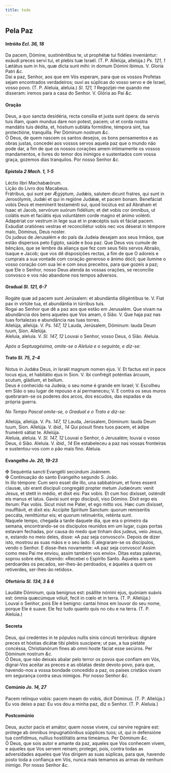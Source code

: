 ```yaml
---
title: todo
---
```

<h2 class="text-center">Pela Paz</h2>

<h4 class="text-center">Intróito <em>Ecl. 36, 18</em></h4>
<div class="container-fluid">
<div class="row">
<div class="dropcap text-justify">
Da pacem, Dómine, sustinéntibus te, ut prophétæ tui fidéles inveniántur: exáudi preces servi tui, et plebis tuæ Israël. (T. P. Allelúja, allelúja.) <em>Ps. 121, 1</em> Lætátus sum in his, quæ dicta sunt mihi: in domum Dómini íbimus.
V. Gloria Patri <em>&c.</em>
</div>
<div class="dropcap text-justify">
Dai a paz, Senhor, aos que em Vós esperam, para que os vossos Profetas sejam encontrados verdadeiros; ouvi as súplicas do vosso servo e de Israel, vosso povo. (T. P. Aleluia, aleluia.) <em>Sl. 121, 1</em> Regozijei-me quando me disseram: iremos para a casa do Senhor.
V. Glória ao Pai <em>&c.</em>
</div>
</div>
</div>

<h4 class="text-center">Oração</h4>
<div class="container-fluid">
<div class="row">
<div class="dropcap text-justify">
Deus, a quo sancta desidéria, recta consília et justa sunt ópera: da servis tuis illam, quam mundus dare non potest, pacem; ut et corda nostra mandátis tuis dédita, et, hóstium subláta formídine, témpora sint, tua protectióne, tranquílla. Per Dóminum nostrum <em>&c.</em>
</div>
<div class="dropcap text-justify">
Ó Deus, de quem nascem os santos desejos, os bons pensamentos e as obras justas, concedei aos vossos servos aquela paz que o mundo não pode dar, a fim de que os nossos corações amem intimamente os vossos mandamentos, e livres do temor dos inimigos e sustentados com vossa graça, gozemos dias tranquilos. Por nosso Senhor <em>&c.</em>
</div>
</div>
</div>

<h4 class="text-center">Epístola <em>2 Mach. 1, 1-5</em></h4>
<div class="container-fluid">
<div class="row">
<div class="text-justify">
Léctio libri Machabæórum.
</div>
<div class="text-justify">
Lição do Livro dos Macabeus.
</div>
<div class="dropcap text-justify">
Frátribus, qui sunt per Ægýptum, Judǽis, salutem dicunt fratres, qui sunt in Jerosólymis, Judǽi et qui in regióne Judǽæ, et pacem bonam. Benefáciat vobis Deus et memínerit testaménti sui, quod locútus est ad Abraham et Isaac et Jacob, servórum suórum fidélium; et det vobis cor ómnibus, ut colátis eum et faciátis ejus voluntátem corde magno et ánimo volénti. Adapériat cor vestrum in lege sua et in præcéptis suis et fáciat pacem. Exáudiat oratiónes vestras et reconciliétur vobis nec vos déserat in témpore malo, Dóminus, Deus noster.
</div>
<div class="dropcap text-justify">
Os judeus de Jerusalém e do país da Judeia desejam aos seus Irmãos, que estão dispersos peto Egipto, saúde e boa paz. Que Deus vos cumule de bênçãos, que se lembre da aliança que fez com seus fiéis servos Abraão, Isaque e Jacob; que vos dê disposições rectas, a fim de que O adoreis e cumprais a sua vontade com coração generoso e ânimo dócil; que ilumine o vosso coração com sua lei e com seus preceitos, para que gozeis a paz; que Ele o Senhor, nosso Deus atenda às vossas orações, se reconcilie convosco e vos não abandone nos tempos adversos.
</div>
</div>
</div>

<h4 class="text-center">Gradual <em>Sl. 121, 6-7</em></h4>
<div class="container-fluid">
<div class="row">
<div class="dropcap text-justify">
Rogáte quæ ad pacem sunt Jerúsalem: et abundántia diligéntibus te. V. Fiat pax in virtúte tua, et abundántia in túrribus tuis.
</div>
<div class="dropcap text-justify">
Rogai ao Senhor que dê a paz aos que estão em Jerusalém. Que vivam na abundância dos bens aqueles que Vos amam, ó Sião. V. Que haja paz nas tuas fortalezas e abundância nas tuas torres.
</div>
<div class="text-justify">
Allelúja, allelúja. V. <em>Ps. 147, 12</em> Lauda, Jerúsalem, Dóminum: lauda Deum tuum, Sion. Allelúja.
</div>
<div class="text-justify">
Aleluia, aleluia. V. <em>Sl. 147, 12</em> Louvai o Senhor, vosso Deus, ó Sião. Aleluia.
</div>
</div>
</div>

<em>Após a Septuagésima, omite-se o Aleluia e o seguinte, e diz-se:</em>

<h4 class="text-center">Trato <em>Sl. 75, 2-4</em></h4>
<div class="container-fluid">
<div class="row">
<div class="dropcap text-justify">
Notus in Judǽa Deus, in Israël magnum nomen ejus. V. Et factus est in pace locus ejus, et habitátio ejus in Sion. V. Ibi confrégit poténtias árcuum, scutum, gládium, et bellum.
</div>
<div class="dropcap text-justify">
Deus é conhecido na Judeia; o seu nome é grande em Israel; V. Escolheu em Sião o seu lugar de repouso e aí permaneceu; V. E contra os seus muros quebraram-se os poderes dos arcos, dos escudos, das espadas e da própria guerra.
</div>
</div>
</div>

<em>No Tempo Pascal omite-se, o Gradual e o Trato e diz-se:</em>

<div class="container-fluid">
<div class="row">
<div class="text-justify">
Allelúja, allelúja. V. <em>Ps. 147, 12</em> Lauda, Jerúsalem, Dóminum: lauda Deum tuum, Sion. Allelúja. V. <em>ibid., 14</em> Qui pósuit fines tuos pacem, et ádipe fruménti sátiat te. Allelúja.
</div>
<div class="text-justify">
Aleluia, aleluia. V. <em>Sl. 147, 12</em> Louvai o Senhor, ó Jerusalém; louvai o vosso Deus, ó Sião. Aleluia. V. <em>ibid., 14</em> Ele estabeleceu a paz nas vossas fronteiras e sustentou-vos com o pão mais fino. Aleluia.
</div>
</div>
</div>

<h4 class="text-center">Evangelho <em>Jo. 20, 19-23</em></h4>
<div class="container-fluid">
<div class="row">
<div class="text-justify">
<span class="text-danger">&#10016;</span> Sequéntia sancti Evangélii secúndum Joánnem.
</div>
<div class="text-justify">
<span class="text-danger">&#10016;</span> Continuação do santo Evangelho segundo S. João.
</div>
<div class="dropcap text-justify">
In illo témpore: Cum sero esset die illo, una sabbatórum, et fores essent clausæ, ubi erant discípuli congregáti propter metum Judæórum: venit Jesus, et stetit in médio, et dixit eis: Pax vobis. Et cum hoc dixísset, osténdit eis manus et latus. Gavísi sunt ergo discípuli, viso Dómino. Dixit ergo eis íterum: Pax vobis. Sicut misit me Pater, et ego mitto vos. Hæc cum dixísset, insufflávit, et dixit eis: Accípite Spíritum Sanctum: quorum remiseritis peccáta, remittúntur eis; et quorum retinuéritis, reténta sunt.
</div>
<div class="dropcap text-justify">
Naquele tempo, chegada a tarde daquele dia, que era o primeiro da semana, encontrando-se os discípulos reunidos em um lugar, cujas portas estavam fechadas, por causa do medo que tinham dos judeus, veio Jesus, e, estando no meio deles, disse: «A paz seja convosco!». Depois de dizer isto, mostrou as suas mãos e o seu lado. E alegraram-se os discípulos, vendo o Senhor. E disse-lhes novamente: «A paz seja convosco! Assim como meu Pai me enviou, assim também vos envio». Ditas estas palavras, soprou sobre eles, dizendo: «Recebei o Espírito Santo. Àqueles a quem perdoardes os pecados, ser-lhes-ão perdoados, e àqueles a quem os retiverdes, ser-lhes-ão retidos».
</div>
</div>
</div>

<h4 class="text-center">Ofertório <em>Sl. 134, 3 & 6</em></h4>
<div class="container-fluid">
<div class="row">
<div class="dropcap text-justify">
Laudáte Dóminum, quia benígnus est: psállite nómini ejus, quóniam suávis est: ómnia quæcúmque vóluit, fecit in cœlo et in terra. (T. P. Allelúja.)
</div>
<div class="dropcap text-justify">
Louvai o Senhor, pois Ele é benigno: cantai hinos em louvor do seu nome, porque Ele é suave. Ele fez tudo quanto quis no céu e na terra. (T. P. Aleluia.)
</div>
</div>
</div>

<h4 class="text-center">Secreta</h4>
<div class="container-fluid">
<div class="row">
<div class="dropcap text-justify">
Deus, qui credéntes in te pópulos nullis sinis cóncuti terróribus: dignáre preces et hóstias dicátæ tibi plebis suscípere; ut pax, a tua pietáte concéssa, Christianórum fines ab omni hoste fáciat esse secúros. Per Dóminum nostrum <em>&c.</em>
</div>
<div class="dropcap text-justify">
Ó Deus, que não deixais abalar pelo terror os povos que confiam em Vós, dignai-Vos aceitar as preces e as oblatas deste devoto povo, para que, havendo-nos a vossa bondade concedido a paz, os países cristãos vivam em segurança contra seus inimigos. Por nosso Senhor <em>&c.</em>
</div>
</div>
</div>

<h4 class="text-center">Comúnio <em>Jo. 14, 27</em></h4>
<div class="container-fluid">
<div class="row">
<div class="dropcap text-justify">
Pacem relínquo vobis: pacem meam do vobis, dicit Dóminus. (T. P. Allelúja.)
</div>
<div class="dropcap text-justify">
Eu vos deixo a paz: Eu vos dou a minha paz, diz o Senhor. (T. P. Aleluia.)
</div>
</div>
</div>

<h4 class="text-center">Postcomúnio</h4>
<div class="container-fluid">
<div class="row">
<div class="dropcap text-justify">
Deus, auctor pacis et amátor, quem nosse vívere, cui servíre regnáre est: prótege ab ómnibus impugnatiónibus súpplices tuos; ut, qui in defensióne tua confídimus, nullíus hostilitátis arma timeámus. Per Dóminum <em>&c.</em>
</div>
<div class="dropcap text-justify">
Ó Deus, que sois autor e amante da paz, aqueles que Vos conhecem vivem, e aqueles que Vos servem reinam; protegei, pois, contra todas as adversidades aqueles que Vos dirigem as suas súplicas, para que, havendo posto toda a confiança em Vós, nunca mais temamos as armas de nenhum inimigo. Por nosso Senhor <em>&c.</em>
</div>
</div>
</div>
